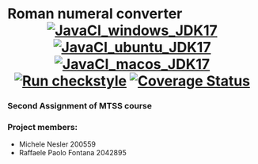 
#  Roman numeral converter <div align="center"> [![JavaCI_windows_JDK17](https://github.com/obviouslynotraffa/Roman-Numeral-Converter/actions/workflows/JavaCI_windows_JDK17.yml/badge.svg)](https://github.com/obviouslynotraffa/Roman-Numeral-Converter/actions/workflows/JavaCI_windows_JDK17.yml) [![JavaCI_ubuntu_JDK17](https://github.com/obviouslynotraffa/Roman-Numeral-Converter/actions/workflows/JavaCI_ubuntu_JDK17.yml/badge.svg)](https://github.com/obviouslynotraffa/Roman-Numeral-Converter/actions/workflows/JavaCI_ubuntu_JDK17.yml) [![JavaCI_macos_JDK17](https://github.com/obviouslynotraffa/Roman-Numeral-Converter/actions/workflows/JavaCI_macos_JDK17.yml/badge.svg)](https://github.com/obviouslynotraffa/Roman-Numeral-Converter/actions/workflows/JavaCI_macos_JDK17.yml)  [![Run checkstyle](https://github.com/obviouslynotraffa/Roman-Numeral-Converter/actions/workflows/checkstyle.yml/badge.svg)](https://github.com/obviouslynotraffa/Roman-Numeral-Converter/actions/workflows/checkstyle.yml) [![Coverage Status](https://coveralls.io/repos/github/obviouslynotraffa/Roman-Numeral-Converter/badge.svg?branch=main)](https://coveralls.io/github/obviouslynotraffa/Roman-Numeral-Converter?branch=main) </div>



### Second Assignment of MTSS course

### Project members:
- Michele Nesler 200559 
- Raffaele Paolo Fontana 2042895 

